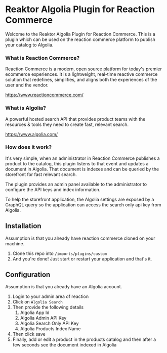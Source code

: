 # Reaktor Algolia Plugin for Reaction Commerce

Welcome to the Reaktor Algolia Plugin for Reaction Commerce. This is a plugin which can be used on the reaction commerce platform to publish your catalog to Algolia.

### What is Reaction Commerce?
Reaction Commerce is a modern, open source platform for today's premier ecommerce experiences. It is a lightweight, real-time reactive commerce solution that redefines, simplifies, and aligns both the experiences of the user and the vendor.

https://www.reactioncommerce.com/

### What is Algolia?
A powerful hosted search API that provides product teams with the resources & tools they need to create fast, relevant search.

https://www.algolia.com/

### How does it work?
It's very simple, when an administrator in Reaction Commerce publishes a product to the catalog, this plugin listens to that event and updates a document in Algolia. That document is indexes and can be queried by the storefront for fast relevant search.

The plugin provides an admin panel available to the administrator to configure the API keys and index information.

To help the storefront application, the Algolia settings are exposed by a GraphQL query so the application can access the search only api key from Algolia.

## Installation

Assumption is that you already have reaction commerce cloned on your machine.

1. Clone this repo into `/imports/plugins/custom`
1. And you're done! Just start or restart your application and that's it.

## Configuration

Assumption is that you already have an Algolia account.

1. Login to your admin area of reaction
1. Click on `Algolia Search`
1. Then provide the following details
    1. Algolia App Id
    1. Algolia Admin API Key
    1. Algolia Search Only API Key
    1. Algolia Products Index Name
1. Then click save
1. Finally, add or edit a product in the products catalog and then after a few seconds see the document indexed in Algolia


